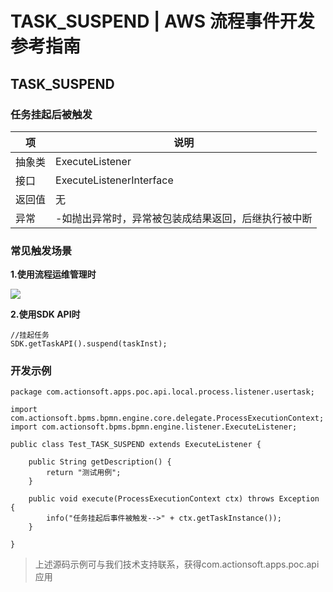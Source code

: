 # TASK_SUSPEND | AWS 流程事件开发参考指南

## TASK_SUSPEND

### 任务挂起后被触发

项 | 说明  
---|---  
抽象类 | ExecuteListener  
接口 | ExecuteListenerInterface  
返回值 | 无  
异常 | -如抛出异常时，异常被包装成结果返回，后继执行被中断  
  
### 常见触发场景

**1.使用流程运维管理时**

![](https://docs.awspaas.com/reference-guide/aws-paas-process-listener-reference-guide-vue/activity_event/4.png)

**2.使用SDK API时**
    
    
    //挂起任务
    SDK.getTaskAPI().suspend(taskInst);
    

### 开发示例
    
    
    package com.actionsoft.apps.poc.api.local.process.listener.usertask;
    
    import com.actionsoft.bpms.bpmn.engine.core.delegate.ProcessExecutionContext;
    import com.actionsoft.bpms.bpmn.engine.listener.ExecuteListener;
    
    public class Test_TASK_SUSPEND extends ExecuteListener {
    
        public String getDescription() {
            return "测试用例";
        }
    
        public void execute(ProcessExecutionContext ctx) throws Exception {
            info("任务挂起后事件被触发-->" + ctx.getTaskInstance());
        }
    
    }
    

> 上述源码示例可与我们技术支持联系，获得com.actionsoft.apps.poc.api应用